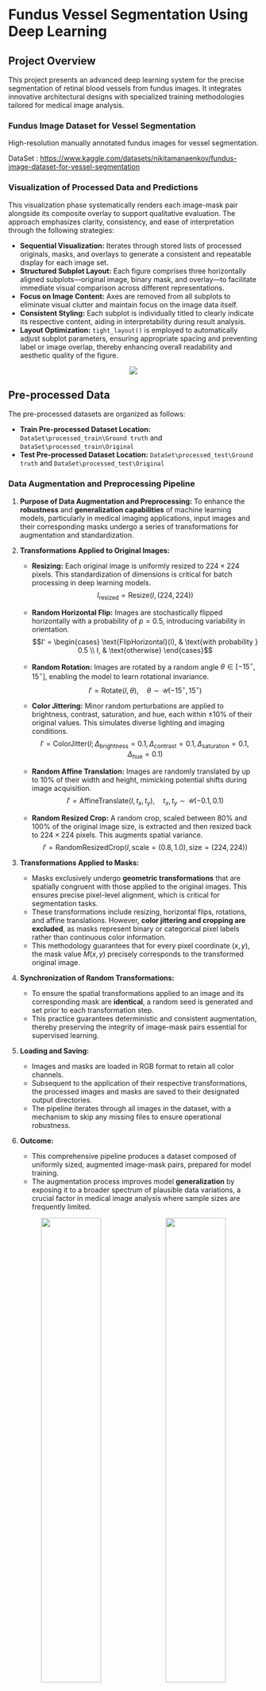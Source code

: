 # Fundus Vessel Segmentation Using Deep Learning

## Project Overview

This project presents an advanced deep learning system for the precise segmentation of retinal blood vessels from fundus images. It integrates innovative architectural designs with specialized training methodologies tailored for medical image analysis.

### Fundus Image Dataset for Vessel Segmentation
High-resolution manually annotated fundus images for vessel segmentation.

DataSet : https://www.kaggle.com/datasets/nikitamanaenkov/fundus-image-dataset-for-vessel-segmentation

### Visualization of Processed Data and Predictions

This visualization phase systematically renders each image-mask pair alongside its composite overlay to support qualitative evaluation. The approach emphasizes clarity, consistency, and ease of interpretation through the following strategies:

* **Sequential Visualization:** Iterates through stored lists of processed originals, masks, and overlays to generate a consistent and repeatable display for each image set.
* **Structured Subplot Layout:** Each figure comprises three horizontally aligned subplots—original image, binary mask, and overlay—to facilitate immediate visual comparison across different representations.
* **Focus on Image Content:** Axes are removed from all subplots to eliminate visual clutter and maintain focus on the image data itself.
* **Consistent Styling:** Each subplot is individually titled to clearly indicate its respective content, aiding in interpretability during result analysis.
* **Layout Optimization:** `tight_layout()` is employed to automatically adjust subplot parameters, ensuring appropriate spacing and preventing label or image overlap, thereby enhancing overall readability and aesthetic quality of the figure.

<p align="center">
    <img src="https://github.com/Ahnuf-Karim-Chowdhury/Fundus-Vessel-Segmentation-Detection-Using-Deep-Learning/blob/main/Images/01.png?raw=true" style="max-width: 100%; height: auto;" />
</p>

## Pre-processed Data

The pre-processed datasets are organized as follows:

* **Train Pre-processed Dataset Location:** `DataSet\processed_train\Ground truth` and `DataSet\processed_train\Original`
* **Test Pre-processed Dataset Location:** `DataSet\processed_test\Ground truth` and `DataSet\processed_test\Original`

### Data Augmentation and Preprocessing Pipeline

1.  **Purpose of Data Augmentation and Preprocessing:**
    To enhance the **robustness** and **generalization capabilities** of machine learning models, particularly in medical imaging applications, input images and their corresponding masks undergo a series of transformations for augmentation and standardization.

2.  **Transformations Applied to Original Images:**

    * **Resizing:** Each original image is uniformly resized to $224 \times 224$ pixels. This standardization of dimensions is critical for batch processing in deep learning models.
        $$I_{\text{resized}} = \text{Resize}(I, (224, 224))$$

    * **Random Horizontal Flip:** Images are stochastically flipped horizontally with a probability of $p = 0.5$, introducing variability in orientation.
        $$I' = \begin{cases} \text{FlipHorizontal}(I), & \text{with probability } 0.5 \\ I, & \text{otherwise} \end{cases}$$

    * **Random Rotation:** Images are rotated by a random angle $\theta \in [-15^\circ, 15^\circ]$, enabling the model to learn rotational invariance.
        $$I' = \text{Rotate}(I, \theta), \quad \theta \sim \mathcal{U}(-15^\circ, 15^\circ)$$

    * **Color Jittering:** Minor random perturbations are applied to brightness, contrast, saturation, and hue, each within $\pm 10\%$ of their original values. This simulates diverse lighting and imaging conditions.
        $$I' = \text{ColorJitter}(I; \Delta_{\text{brightness}}=0.1, \Delta_{\text{contrast}}=0.1, \Delta_{\text{saturation}}=0.1, \Delta_{\text{hue}}=0.1)$$

    * **Random Affine Translation:** Images are randomly translated by up to $10\%$ of their width and height, mimicking potential shifts during image acquisition.
        $$I' = \text{AffineTranslate}(I, t_x, t_y), \quad t_x, t_y \sim \mathcal{U}(-0.1, 0.1)$$

    * **Random Resized Crop:** A random crop, scaled between $80\%$ and $100\%$ of the original image size, is extracted and then resized back to $224 \times 224$ pixels. This augments spatial variance.
        $$I' = \text{RandomResizedCrop}(I, \text{scale}=(0.8, 1.0), \text{size}=(224, 224))$$

3.  **Transformations Applied to Masks:**

    * Masks exclusively undergo **geometric transformations** that are spatially congruent with those applied to the original images. This ensures precise pixel-level alignment, which is critical for segmentation tasks.
    * These transformations include resizing, horizontal flips, rotations, and affine translations. However, **color jittering and cropping are excluded**, as masks represent binary or categorical pixel labels rather than continuous color information.
    * This methodology guarantees that for every pixel coordinate $(x,y)$, the mask value $M(x,y)$ precisely corresponds to the transformed original image.

4.  **Synchronization of Random Transformations:**

    * To ensure the spatial transformations applied to an image and its corresponding mask are **identical**, a random seed is generated and set prior to each transformation step.
    * This practice guarantees deterministic and consistent augmentation, thereby preserving the integrity of image-mask pairs essential for supervised learning.

5.  **Loading and Saving:**

    * Images and masks are loaded in RGB format to retain all color channels.
    * Subsequent to the application of their respective transformations, the processed images and masks are saved to their designated output directories.
    * The pipeline iterates through all images in the dataset, with a mechanism to skip any missing files to ensure operational robustness.

6.  **Outcome:**

    * This comprehensive pipeline produces a dataset composed of uniformly sized, augmented image-mask pairs, prepared for model training.
    * The augmentation process improves model **generalization** by exposing it to a broader spectrum of plausible data variations, a crucial factor in medical image analysis where sample sizes are frequently limited.

<p align="center">
    <img src="https://github.com/Ahnuf-Karim-Chowdhury/Fundus-Image-Dataset-for-Vessel-Segmentation/blob/main/DataSet/processed_train/Original/100_A.png?raw=true" style="width: 49%; height: auto;" />
    <img src="https://github.com/Ahnuf-Karim-Chowdhury/Fundus-Image-Dataset-for-Vessel-Segmentation/blob/main/DataSet/processed_train/Ground%20truth/100_A.png?raw=true" style="width: 49%; height: auto;" />
</p>

## Technical Approach

### Model Architecture Definition & Loading (for Inference)

#### `ResidualConvBlock` Class

This class defines a **residual convolutional block**, which includes:

* Two convolutional layers with kernel size $3 \times 3$
* Batch normalization and ReLU activation after each convolution
* Optional dropout for regularization
* A residual connection that either uses identity or a $1 \times 1$ convolution if dimensions differ:
    $$
    \text{Output} = F(x) + x
    $$

#### `UNetPlus` Class

This class defines the **full segmentation model architecture** used during training and inference. Key components include:

* **Encoder path**: Sequential downsampling through convolution + pooling blocks
* **Bottleneck**: Deepest feature layer (high-level semantics)
* **Decoder path**: Upsampling via transpose convolutions + feature fusion from encoder
* **Skip connections**: Concatenated features from encoder to decoder levels
* **Output layer**: Final $1 \times 1$ convolution for binary segmentation output

### U-Net++ Segmentation Model Training Pipeline

#### Objective

This pipeline trains a deep learning model to perform **binary semantic segmentation** — where each pixel in an image is classified as either **foreground** (e.g., object of interest) or **background**). This is a common task in domains such as:

* Medical imaging (e.g., tumor segmentation)
* Autonomous vehicles (e.g., road/lane segmentation)
* Remote sensing (e.g., land use classification)

#### Why These Components Are Used

| Component           | Why It's Used                                                                                             |
| :------------------ | :-------------------------------------------------------------------------------------------------------- |
| `UNetPlus`          | A deeper, more robust version of U-Net++ that enables precise segmentation via skip connections and residual learning. |
| `ResidualConvBlock` | Allows easier training of deep models by promoting stable gradient flow and avoiding vanishing gradients. |
| `FocalDiceLoss`     | Combines class imbalance handling (Focal Loss) with region-overlap optimization (Dice Loss) — critical in segmentation tasks. |
| `SegmentationDataset` | Custom logic for paired image-mask preprocessing with synchronized augmentation.                          |
| `calculate_metrics` | Measures segmentation performance using domain-relevant metrics like Dice Score and IoU.                  |
| `GradScaler` (Mixed Precision) | Speeds up training and reduces memory usage while preserving numerical accuracy.                          |
| `ReduceLROnPlateau` | Adapts learning rate when progress stalls, helping avoid local minima.                                    |

#### Dataset Handling: `SegmentationDataset`

* Loads image-mask pairs.
* Applies the same geometric/color augmentations to both.
* Normalizes RGB images using ImageNet statistics:
    $$
    x_{\text{norm}} = \frac{x - \mu}{\sigma}
    $$
* Converts grayscale masks to binary using:
    $$
    \text{mask}(x, y) = 
    \begin{cases}
    1, & \text{if pixel} > 0.5 \\
    0, & \text{otherwise}
    \end{cases}
    $$

#### Model Architecture: `UNetPlus` + `ResidualConvBlock`

##### Residual Block

Each block applies:
$$
\text{Output} = F(x) + x
$$
Where:
* $F(x)$ is a nonlinear transformation (conv → BN → ReLU)
* The residual helps maintain identity information and improves convergence.

##### U-Net++ Core Structure

* **Encoder**: Extracts hierarchical features via residual blocks.
* **Decoder**: Reconstructs full-resolution output, fusing encoder features:
    $$
    d_i = \text{DecoderBlock}( \text{Up}(d_{i+1}) \oplus e_i )
    $$
    Where $\oplus$ is channel-wise concatenation.

* **Output**: A 1-channel mask with logits (pre-sigmoid values).

#### Loss Function: `FocalDiceLoss`

##### Why Use This?

Segmentation tasks often suffer from:
* **Class imbalance** (background pixels vastly outnumber foreground)
* **Low overlap** between prediction and ground truth at early stages

Combining **Focal Loss** and **Dice Loss** addresses both.

##### Focal Loss (for class imbalance)

$$
FL(p_t) = -\alpha(1 - p_t)^\gamma \log(p_t)
$$

* Focuses training on **hard examples** (where $p_t$ is low)
* Down-weights **easy examples** that would dominate standard loss

##### Dice Loss (for overlap)

$$
\text{Dice Loss} = 1 - \frac{2|P \cap T| + \epsilon}{|P| + |T| + \epsilon}
$$

* Directly optimizes for segmentation **overlap** between predicted mask $P$ and ground truth $T$
* Robust to class imbalance

##### Combined Loss

$$
\mathcal{L}_{\text{total}} = \mathcal{L}_{\text{focal}} + \mathcal{L}_{\text{dice}}
$$

#### Evaluation Metrics: `calculate_metrics`

Used to monitor both **model correctness** and **segmentation quality** per epoch.

##### Accuracy

Measures correct predictions overall:
$$
\text{Accuracy} = \frac{\text{Number of correct pixels}}{\text{Total pixels}}
$$

> Useful to confirm general learning progress but less informative for imbalanced classes.

##### Dice Score (F1 for segmentation)

$$
\text{Dice} = \frac{2TP}{2TP + FP + FN}
$$

* Sensitive to both false positives and false negatives
* Directly reflects quality of segmentation boundaries

##### IoU (Jaccard Index)

$$
\text{IoU} = \frac{TP}{TP + FP + FN}
$$

* Measures **intersection over union** of predicted and actual mask regions
* More conservative than Dice

#### Training Configuration

* **Optimizer**: `AdamW` — stable updates + weight decay
* **Learning Rate Scheduler**: `ReduceLROnPlateau` reduces LR if Dice score stagnates:
    $$
    \text{LR}_{\text{new}} = \text{LR}_{\text{current}} \times \text{factor}
    $$
* **Gradient Scaling**: Enables efficient mixed precision training on GPU using:
    * `torch.cuda.amp.GradScaler`
    * `autocast`

### Training and Validation Metrics Visualization

Four separate line plots show how the model improves or plateaus:

1.  **Loss**:
    $$
    \text{Loss} = \mathcal{L}_{\text{FocalDice}}
    $$
    Lower values indicate better model fit.
    <p align="center">
        <img src="https://github.com/Ahnuf-Karim-Chowdhury/Fundus-Vessel-Segmentation-Detection-Using-Deep-Learning/blob/main/Images/model_01_Loss.png?raw=true" style="max-width: 100%; height: auto;" />
    </p>

2.  **Accuracy**:
    $$
    \text{Accuracy} = \frac{\text{Correct Pixels}}{\text{Total Pixels}} \times 100
    $$
    <p align="center">
        <img src="https://github.com/Ahnuf-Karim-Chowdhury/Fundus-Vessel-Segmentation-Detection-Using-Deep-Learning/blob/main/Images/model_01_accuracy.png?raw=true" style="max-width: 100%; height: auto;" />
    </p>

3.  **Dice Score**:
    $$
    \text{Dice} = \frac{2TP}{2TP + FP + FN} \times 100
    $$
    Indicates pixel-wise overlap between predicted and ground truth masks.
    <p align="center">
        <img src="https://github.com/Ahnuf-Karim-Chowdhury/Fundus-Vessel-Segmentation-Detection-Using-Deep-Learning/blob/main/Images/model_01_dice.png?raw=true" style="max-width: 100%; height: auto;" />
    </p>

4.  **IoU (Intersection over Union)**:
    $$
    \text{IoU} = \frac{TP}{TP + FP + FN} \times 100
    $$
    Used only for test data to evaluate generalization.
    <p align="center">
        <img src="https://github.com/Ahnuf-Karim-Chowdhury/Fundus-Vessel-Segmentation-Detection-Using-Deep-Learning/blob/main/Images/model_01_IoU.png?raw=true" style="max-width: 100%; height: auto;" />
    </p>

#### Final Metric Summary

The final epoch's values are presented in a structured table, summarizing the model's best training and validation performance for each metric.

Final Training Metrics:

| Metric     | Train  | Test   |
| :--------- | :----- | :----- |
| Loss       | 0.8381 | 0.9379 |
| Accuracy   | 84.96% | 89.06% |
| Dice Score | 20.27% | 7.52%  |
| IoU        | N/A    | 3.94%  |

### Confusion Matrix Visualization for Pixel-wise Classification

#### Summary

This section details the generation and visualization of the confusion matrix for binary pixel-wise classification between ground truth (`y_true`) and predicted (`y_pred`) labels.

#### Confusion Matrix Calculation

The confusion matrix $\mathbf{C}$ summarizes classification outcomes:

$$
\mathbf{C} = 
\begin{bmatrix}
TP & FP \\
FN & TN
\end{bmatrix}
$$

where each element represents:

* $TP$: True Positives (correctly predicted vessel pixels)
* $FP$: False Positives (incorrectly predicted vessel pixels)
* $FN$: False Negatives (missed vessel pixels)
* $TN$: True Negatives (correctly predicted background pixels)

Computed via:

$$
\mathbf{C} = \text{confusion\_matrix}(y_{\text{true}}, y_{\text{pred}})
$$

#### Visualization Details

* The matrix is displayed as a heatmap using a blue color scale to indicate frequency.
* Axes are labeled with classes: **Background** and **Vessel**.
* Each cell is annotated with the raw count $c_{ij}$ for clarity.
* Color contrast adjusts dynamically based on a threshold:
    $$
    \text{thresh} = \frac{\max(\mathbf{C})}{2}
    $$
    ensuring readability of text annotations.

<p align="center">
    <img src="https://github.com/Ahnuf-Karim-Chowdhury/Fundus-Vessel-Segmentation-Detection-Using-Deep-Learning/blob/main/Images/confusion%20matrix.png?raw=true" style="max-width: 100%; height: auto;" />
</p>

### Evaluation and Visualization of Model Predictions on Test Images

#### Preprocessing and Model Input

Images are transformed via a pipeline including:

* Resizing to $224 \times 224$,
* Conversion to tensor,
* Normalization using ImageNet mean $\mu = [0.485, 0.456, 0.406]$ and std $\sigma = [0.229, 0.224, 0.225]$,

to maintain consistency with model training:

$$
x_{\text{norm}} = \frac{x - \mu}{\sigma}
$$

#### Evaluation Metrics

For each test image, binary masks are predicted and compared to ground truth masks.

* **Accuracy**:
    $$
    \text{Accuracy} = \frac{\text{TP} + \text{TN}}{\text{Total pixels}} = \frac{\sum (pred = gt)}{\text{total pixels}}
    $$

* **Dice Coefficient** (measures overlap between prediction and ground truth):
    $$
    \text{Dice} = \frac{2 \times TP}{2 \times TP + FP + FN} = \frac{2 \sum (pred \cap gt)}{\sum pred + \sum gt}
    $$
    Where:
    * $TP =$ True Positives: pixels correctly predicted as vessel,
    * $FP =$ False Positives: pixels incorrectly predicted as vessel,
    * $FN =$ False Negatives: missed vessel pixels.

Small epsilon $1 \times 10^{-8}$ added to denominator for numerical stability.

#### Visualization Components

For each image, three plots are generated:

1.  **Input Image:** Original RGB image resized to $224 \times 224$.
2.  **Predicted Mask:** Binary mask overlaid with performance labels (`GOOD`, `MEDIUM`, `POOR`) based on thresholds for Dice (>0.20) and accuracy (>0.70).
3.  **Error Map:** Color-coded map showing:
    * Green for TP,
    * Red for FP,
    * Blue for FN,
    * Black elsewhere.

This highlights spatial error patterns, guiding model diagnostics.

#### Summary

This step verifies how well the model generalizes to unseen images by combining quantitative metrics with intuitive visual feedback, helping identify strengths and weaknesses in segmentation quality.
<p align="center">
    <img src="https://github.com/Ahnuf-Karim-Chowdhury/Fundus-Vessel-Segmentation-Detection-Using-Deep-Learning/blob/main/Images/model_01_prediction.png?raw=true" style="max-width: 100%; height: auto;" />
</p>
